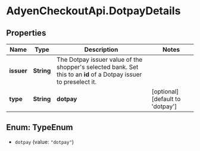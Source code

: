 # AdyenCheckoutApi.DotpayDetails

## Properties

Name | Type | Description | Notes
------------ | ------------- | ------------- | -------------
**issuer** | **String** | The Dotpay issuer value of the shopper&#39;s selected bank. Set this to an **id** of a Dotpay issuer to preselect it. | 
**type** | **String** | **dotpay** | [optional] [default to &#39;dotpay&#39;]



## Enum: TypeEnum


* `dotpay` (value: `"dotpay"`)




